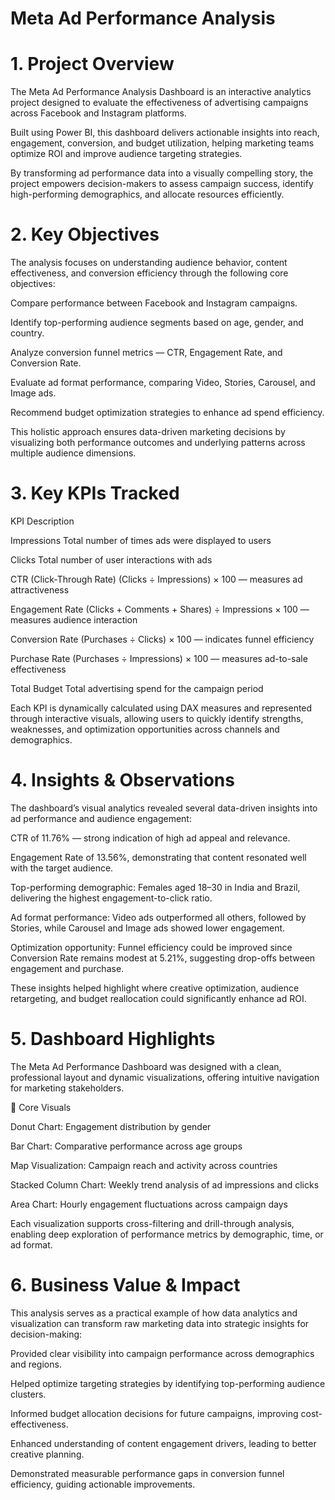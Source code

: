 # Meta Ad Performance Analysis 
# 1. Project Overview

The Meta Ad Performance Analysis Dashboard is an interactive analytics project designed to evaluate the effectiveness of advertising campaigns across Facebook and Instagram platforms.

Built using Power BI, this dashboard delivers actionable insights into reach, engagement, conversion, and budget utilization, helping marketing teams optimize ROI and improve audience targeting strategies.

By transforming ad performance data into a visually compelling story, the project empowers decision-makers to assess campaign success, identify high-performing demographics, and allocate resources efficiently.

# 2. Key Objectives

The analysis focuses on understanding audience behavior, content effectiveness, and conversion efficiency through the following core objectives:

Compare performance between Facebook and Instagram campaigns.

Identify top-performing audience segments based on age, gender, and country.

Analyze conversion funnel metrics — CTR, Engagement Rate, and Conversion Rate.

Evaluate ad format performance, comparing Video, Stories, Carousel, and Image ads.

Recommend budget optimization strategies to enhance ad spend efficiency.

This holistic approach ensures data-driven marketing decisions by visualizing both performance outcomes and underlying patterns across multiple audience dimensions.

# 3. Key KPIs Tracked
KPI	Description

Impressions	Total number of times ads were displayed to users

Clicks	Total number of user interactions with ads

CTR (Click-Through Rate)	(Clicks ÷ Impressions) × 100 — measures ad attractiveness

Engagement Rate	(Clicks + Comments + Shares) ÷ Impressions × 100 — measures audience interaction

Conversion Rate	(Purchases ÷ Clicks) × 100 — indicates funnel efficiency

Purchase Rate	(Purchases ÷ Impressions) × 100 — measures ad-to-sale effectiveness

Total Budget	Total advertising spend for the campaign period

Each KPI is dynamically calculated using DAX measures and represented through interactive visuals, allowing users to quickly identify strengths, weaknesses, and optimization opportunities across channels and demographics.

# 4. Insights & Observations

The dashboard’s visual analytics revealed several data-driven insights into ad performance and audience engagement:

 CTR of 11.76% — strong indication of high ad appeal and relevance.

 Engagement Rate of 13.56%, demonstrating that content resonated well with the target audience.

 Top-performing demographic: Females aged 18–30 in India and Brazil, delivering the highest engagement-to-click ratio.

 Ad format performance: Video ads outperformed all others, followed by Stories, while Carousel and Image ads showed lower engagement.

 Optimization opportunity: Funnel efficiency could be improved since Conversion Rate remains modest at 5.21%, suggesting drop-offs between engagement and purchase.

These insights helped highlight where creative optimization, audience retargeting, and budget reallocation could significantly enhance ad ROI.

# 5. Dashboard Highlights

The Meta Ad Performance Dashboard was designed with a clean, professional layout and dynamic visualizations, offering intuitive navigation for marketing stakeholders.

🔹 Core Visuals

Donut Chart: Engagement distribution by gender

Bar Chart: Comparative performance across age groups

Map Visualization: Campaign reach and activity across countries

Stacked Column Chart: Weekly trend analysis of ad impressions and clicks

Area Chart: Hourly engagement fluctuations across campaign days

Each visualization supports cross-filtering and drill-through analysis, enabling deep exploration of performance metrics by demographic, time, or ad format.

# 6. Business Value & Impact

This analysis serves as a practical example of how data analytics and visualization can transform raw marketing data into strategic insights for decision-making:

Provided clear visibility into campaign performance across demographics and regions.

Helped optimize targeting strategies by identifying top-performing audience clusters.

Informed budget allocation decisions for future campaigns, improving cost-effectiveness.

Enhanced understanding of content engagement drivers, leading to better creative planning.

Demonstrated measurable performance gaps in conversion funnel efficiency, guiding actionable improvements.
